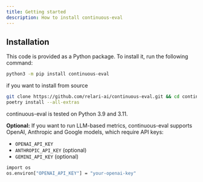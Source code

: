 ```yaml
---
title: Getting started
description: How to install continuous-eval
---
```


## Installation

This code is provided as a Python package. To install it, run the following command:

```bash
python3 -m pip install continuous-eval
```

if you want to install from source

```bash
git clone https://github.com/relari-ai/continuous-eval.git && cd continuous-eval
poetry install --all-extras
```

continuous-eval is tested on Python 3.9 and 3.11.

**Optional:**
If you want to run LLM-based metrics, continuous-eval supports OpenAI, Anthropic and Google models, which require API keys:

- `OPENAI_API_KEY` 
- `ANTHROPIC_API_KEY` (optional)
- `GEMINI_API_KEY` (optional)

```bash
import os
os.environ["OPENAI_API_KEY"] = "your-openai-key"
```